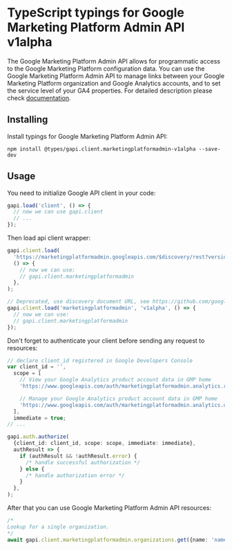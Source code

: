 # TypeScript typings for Google Marketing Platform Admin API v1alpha

The Google Marketing Platform Admin API allows for programmatic access to the Google Marketing Platform configuration data. You can use the Google Marketing Platform Admin API to manage links between your Google Marketing Platform organization and Google Analytics accounts, and to set the service level of your GA4 properties.
For detailed description please check [documentation](https://developers.google.com/analytics/devguides/config/gmp/v1).

## Installing

Install typings for Google Marketing Platform Admin API:

```
npm install @types/gapi.client.marketingplatformadmin-v1alpha --save-dev
```

## Usage

You need to initialize Google API client in your code:

```typescript
gapi.load('client', () => {
  // now we can use gapi.client
  // ...
});
```

Then load api client wrapper:

```typescript
gapi.client.load(
  'https://marketingplatformadmin.googleapis.com/$discovery/rest?version=v1alpha',
  () => {
    // now we can use:
    // gapi.client.marketingplatformadmin
  },
);
```

```typescript
// Deprecated, use discovery document URL, see https://github.com/google/google-api-javascript-client/blob/master/docs/reference.md#----gapiclientloadname----version----callback--
gapi.client.load('marketingplatformadmin', 'v1alpha', () => {
  // now we can use:
  // gapi.client.marketingplatformadmin
});
```

Don't forget to authenticate your client before sending any request to resources:

```typescript
// declare client_id registered in Google Developers Console
var client_id = '',
  scope = [
    // View your Google Analytics product account data in GMP home
    'https://www.googleapis.com/auth/marketingplatformadmin.analytics.read',

    // Manage your Google Analytics product account data in GMP home
    'https://www.googleapis.com/auth/marketingplatformadmin.analytics.update',
  ],
  immediate = true;
// ...

gapi.auth.authorize(
  {client_id: client_id, scope: scope, immediate: immediate},
  authResult => {
    if (authResult && !authResult.error) {
      /* handle successful authorization */
    } else {
      /* handle authorization error */
    }
  },
);
```

After that you can use Google Marketing Platform Admin API resources: <!-- TODO: make this work for multiple namespaces -->

```typescript
/*
Lookup for a single organization.
*/
await gapi.client.marketingplatformadmin.organizations.get({name: 'name'});
```
